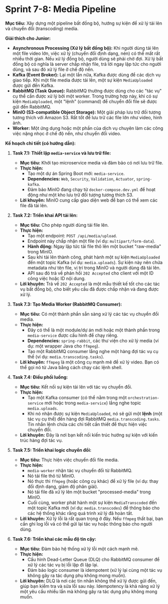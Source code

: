 # Sprint 7-8: Media Pipeline

**Mục tiêu:** Xây dựng một pipeline bất đồng bộ, hướng sự kiện để xử lý tải lên và chuyển đổi (transcoding) media.

**Giải thích cho Junior:**

*   **Asynchronous Processing (Xử lý bất đồng bộ):** Khi người dùng tải lên một file video lớn, việc xử lý (chuyển đổi định dạng, nén) có thể mất rất nhiều thời gian. Nếu xử lý đồng bộ, người dùng sẽ phải chờ đợi. Xử lý bất đồng bộ có nghĩa là server chấp nhận file, trả lời ngay lập tức cho người dùng, và sau đó xử lý file ở chế độ nền.
*   **Kafka (Event Broker):** Lại một lần nữa, Kafka được dùng để các dịch vụ giao tiếp. Khi một file media được tải lên, một sự kiện `MediaUploaded` được gửi đến Kafka.
*   **RabbitMQ (Task Queue):** RabbitMQ thường được dùng cho các "tác vụ" cụ thể cần được xử lý bởi một worker. Trong trường hợp này, khi có sự kiện `MediaUploaded`, một "lệnh" (command) để chuyển đổi file sẽ được gửi đến RabbitMQ.
*   **MinIO (S3-compatible Object Storage):** Một giải pháp lưu trữ đối tượng tương thích với Amazon S3. Rất tốt để lưu trữ các file lớn như video, hình ảnh.
*   **Worker:** Một ứng dụng hoặc một phần của dịch vụ chuyên làm các công việc nặng nhọc ở chế độ nền, như chuyển đổi video.

**Kế hoạch chi tiết (có hướng dẫn):**

1.  **Task 7.1: Thiết lập `media-service` và lưu trữ file:**
    *   **Mục tiêu:** Khởi tạo microservice media và đảm bảo có nơi lưu trữ file.
    *   **Thực hiện:**
        *   Tạo một dự án Spring Boot mới: `media-service`.
        *   **Dependencies:** `Web`, `Security`, `Validation`, `Actuator`, `spring-kafka`.
        *   Đảm bảo MinIO đang chạy từ `docker-compose.dev.yml` để hoạt động như một kho lưu trữ đối tượng tương thích S3.
    *   **Lời khuyên:** MinIO cung cấp giao diện web để bạn có thể xem các file đã tải lên.

2.  **Task 7.2: Triển khai API tải lên:**
    *   **Mục tiêu:** Cho phép người dùng tải file lên.
    *   **Thực hiện:**
        *   Tạo một endpoint: `POST /api/media/upload`.
        *   Endpoint này chấp nhận một file (ví dụ: `multipart/form-data`).
        *   **Hành động:** Ngay lập tức tải file thô lên một bucket "raw-media" trong MinIO.
        *   Sau khi tải lên thành công, phát hành một sự kiện `MediaUploaded` đến một topic Kafka (ví dụ: `media.uploads`). Sự kiện này nên chứa metadata như tên file, vị trí trong MinIO và người dùng đã tải lên.
        *   API sau đó trả về phản hồi `202 Accepted` cho client với một ID công việc hoặc ID nội dung.
    *   **Lời khuyên:** Trả về `202 Accepted` là một mẫu thiết kế tốt cho các tác vụ bất đồng bộ, cho biết yêu cầu đã được chấp nhận và đang được xử lý.

3.  **Task 7.3: Tạo Media Worker (RabbitMQ Consumer):**
    *   **Mục tiêu:** Có một thành phần sẵn sàng xử lý các tác vụ chuyển đổi media.
    *   **Thực hiện:**
        *   Đây có thể là một module/dự án mới hoặc một thành phần trong `media-service` được cấu hình để chạy riêng.
        *   **Dependencies:** `spring-rabbit`, các thư viện cho xử lý media (ví dụ: một wrapper Java cho `ffmpeg`).
        *   Tạo một RabbitMQ consumer lắng nghe một hàng đợi tác vụ cụ thể (ví dụ: `media.transcoding.tasks`).
    *   **Lời khuyên:** `ffmpeg` là một công cụ mạnh mẽ để xử lý video. Bạn có thể gọi nó từ Java bằng cách chạy các lệnh shell.

4.  **Task 7.4: Điều phối luồng:**
    *   **Mục tiêu:** Kết nối sự kiện tải lên với tác vụ chuyển đổi.
    *   **Thực hiện:**
        *   Tạo một Kafka consumer (có thể nằm trong một `orchestration-service` mới hoặc trong `media-service`) lắng nghe topic `media.uploads`.
        *   Khi nó nhận được sự kiện `MediaUploaded`, nó sẽ gửi một **lệnh** (một tác vụ cụ thể) đến hàng đợi RabbitMQ `media.transcoding.tasks`. Tin nhắn lệnh chứa các chi tiết cần thiết để thực hiện việc chuyển đổi.
    *   **Lời khuyên:** Đây là nơi bạn kết nối kiến trúc hướng sự kiện với kiến trúc hàng đợi tác vụ.

5.  **Task 7.5: Triển khai logic chuyển đổi:**
    *   **Mục tiêu:** Thực hiện việc chuyển đổi file media.
    *   **Thực hiện:**
        *   `media-worker` nhận tác vụ chuyển đổi từ RabbitMQ.
        *   Nó tải file thô từ MinIO.
        *   Nó thực thi `ffmpeg` (hoặc công cụ khác) để xử lý file (ví dụ: thay đổi định dạng, giảm độ phân giải).
        *   Nó tải file đã xử lý lên một bucket "processed-media" trong MinIO.
        *   Cuối cùng, worker phát hành một sự kiện `MediaTranscoded` đến một topic Kafka mới (ví dụ: `media.transcodes`) để thông báo cho các hệ thống khác rằng quá trình xử lý đã hoàn tất.
    *   **Lời khuyên:** Xử lý lỗi là rất quan trọng ở đây. Nếu `ffmpeg` thất bại, bạn cần ghi log lỗi và có thể gửi lại tác vụ hoặc thông báo cho người dùng.

6.  **Task 7.6: Triển khai các mẫu độ tin cậy:**
    *   **Mục tiêu:** Đảm bảo hệ thống xử lý lỗi một cách mạnh mẽ.
    *   **Thực hiện:**
        *   Cấu hình Dead-Letter Queue (DLQ) cho RabbitMQ consumer để xử lý các tác vụ bị lỗi lặp đi lặp lại.
        *   Đảm bảo logic consumer là idempotent (xử lý lại cùng một tác vụ không gây ra tác dụng phụ không mong muốn).
    *   **Lời khuyên:** DLQ là nơi các tin nhắn không thể xử lý được gửi đến, giúp bạn kiểm tra và sửa lỗi sau này. Idempotency là khả năng xử lý một yêu cầu nhiều lần mà không gây ra tác dụng phụ không mong muốn.
